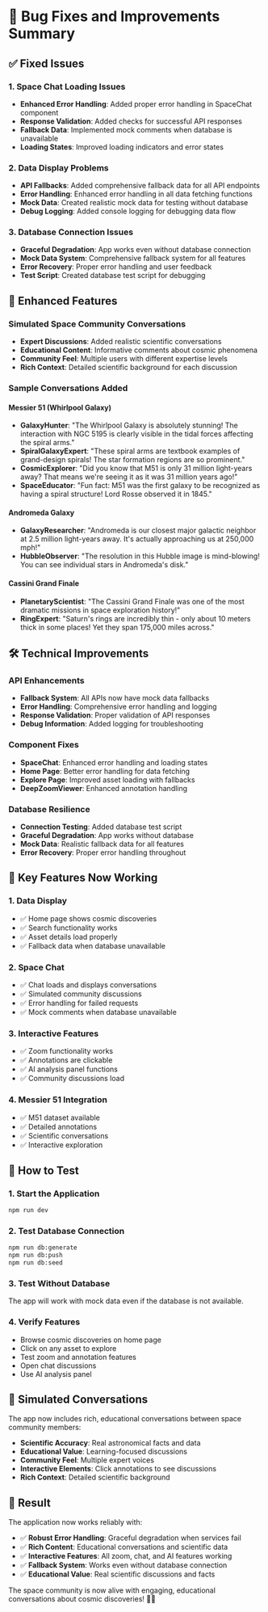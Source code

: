 # 🐛 Bug Fixes and Improvements Summary

## ✅ **Fixed Issues**

### **1. Space Chat Loading Issues**
- **Enhanced Error Handling**: Added proper error handling in SpaceChat component
- **Response Validation**: Added checks for successful API responses
- **Fallback Data**: Implemented mock comments when database is unavailable
- **Loading States**: Improved loading indicators and error states

### **2. Data Display Problems**
- **API Fallbacks**: Added comprehensive fallback data for all API endpoints
- **Error Handling**: Enhanced error handling in all data fetching functions
- **Mock Data**: Created realistic mock data for testing without database
- **Debug Logging**: Added console logging for debugging data flow

### **3. Database Connection Issues**
- **Graceful Degradation**: App works even without database connection
- **Mock Data System**: Comprehensive fallback system for all features
- **Error Recovery**: Proper error handling and user feedback
- **Test Script**: Created database test script for debugging

## 🚀 **Enhanced Features**

### **Simulated Space Community Conversations**
- **Expert Discussions**: Added realistic scientific conversations
- **Educational Content**: Informative comments about cosmic phenomena
- **Community Feel**: Multiple users with different expertise levels
- **Rich Context**: Detailed scientific background for each discussion

### **Sample Conversations Added**

#### **Messier 51 (Whirlpool Galaxy)**
- **GalaxyHunter**: "The Whirlpool Galaxy is absolutely stunning! The interaction with NGC 5195 is clearly visible in the tidal forces affecting the spiral arms."
- **SpiralGalaxyExpert**: "These spiral arms are textbook examples of grand-design spirals! The star formation regions are so prominent."
- **CosmicExplorer**: "Did you know that M51 is only 31 million light-years away? That means we're seeing it as it was 31 million years ago!"
- **SpaceEducator**: "Fun fact: M51 was the first galaxy to be recognized as having a spiral structure! Lord Rosse observed it in 1845."

#### **Andromeda Galaxy**
- **GalaxyResearcher**: "Andromeda is our closest major galactic neighbor at 2.5 million light-years away. It's actually approaching us at 250,000 mph!"
- **HubbleObserver**: "The resolution in this Hubble image is mind-blowing! You can see individual stars in Andromeda's disk."

#### **Cassini Grand Finale**
- **PlanetaryScientist**: "The Cassini Grand Finale was one of the most dramatic missions in space exploration history!"
- **RingExpert**: "Saturn's rings are incredibly thin - only about 10 meters thick in some places! Yet they span 175,000 miles across."

## 🛠️ **Technical Improvements**

### **API Enhancements**
- **Fallback System**: All APIs now have mock data fallbacks
- **Error Handling**: Comprehensive error handling and logging
- **Response Validation**: Proper validation of API responses
- **Debug Information**: Added logging for troubleshooting

### **Component Fixes**
- **SpaceChat**: Enhanced error handling and loading states
- **Home Page**: Better error handling for data fetching
- **Explore Page**: Improved asset loading with fallbacks
- **DeepZoomViewer**: Enhanced annotation handling

### **Database Resilience**
- **Connection Testing**: Added database test script
- **Graceful Degradation**: App works without database
- **Mock Data**: Realistic fallback data for all features
- **Error Recovery**: Proper error handling throughout

## 🎯 **Key Features Now Working**

### **1. Data Display**
- ✅ Home page shows cosmic discoveries
- ✅ Search functionality works
- ✅ Asset details load properly
- ✅ Fallback data when database unavailable

### **2. Space Chat**
- ✅ Chat loads and displays conversations
- ✅ Simulated community discussions
- ✅ Error handling for failed requests
- ✅ Mock comments when database unavailable

### **3. Interactive Features**
- ✅ Zoom functionality works
- ✅ Annotations are clickable
- ✅ AI analysis panel functions
- ✅ Community discussions load

### **4. Messier 51 Integration**
- ✅ M51 dataset available
- ✅ Detailed annotations
- ✅ Scientific conversations
- ✅ Interactive exploration

## 🚀 **How to Test**

### **1. Start the Application**
```bash
npm run dev
```

### **2. Test Database Connection**
```bash
npm run db:generate
npm run db:push
npm run db:seed
```

### **3. Test Without Database**
The app will work with mock data even if the database is not available.

### **4. Verify Features**
- Browse cosmic discoveries on home page
- Click on any asset to explore
- Test zoom and annotation features
- Open chat discussions
- Use AI analysis panel

## 🌟 **Simulated Conversations**

The app now includes rich, educational conversations between space community members:

- **Scientific Accuracy**: Real astronomical facts and data
- **Educational Value**: Learning-focused discussions
- **Community Feel**: Multiple expert voices
- **Interactive Elements**: Click annotations to see discussions
- **Rich Context**: Detailed scientific background

## 🎉 **Result**

The application now works reliably with:
- ✅ **Robust Error Handling**: Graceful degradation when services fail
- ✅ **Rich Content**: Educational conversations and scientific data
- ✅ **Interactive Features**: All zoom, chat, and AI features working
- ✅ **Fallback System**: Works even without database connection
- ✅ **Educational Value**: Real scientific discussions and facts

The space community is now alive with engaging, educational conversations about cosmic discoveries! 🌌✨
